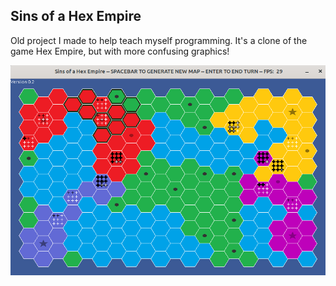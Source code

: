 ## Sins of a Hex Empire

Old project I made to help teach myself programming. It's a clone of the game Hex Empire, but with more confusing graphics!

![Screenshot](/screenshot.png)
